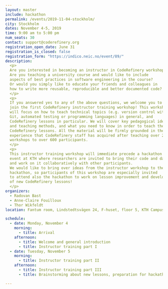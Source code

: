 ```yaml
---
layout: master
include: hackathon
permalink: /events/2019-11-04-stockholm/
city: Stockholm
dates: November 4-5, 2019
time: 9:00 am to 5:00 pm
num_seats: 30
contact: support@coderefinery.org
registration_open_date: June 31
registration_is_closed: false
registration_form: "https://indico.neic.no/event/89/"
description:
  <p>
  Are you interested in becoming an instructor in CodeRefinery workshops?
  Are you teaching a university course and would like to include 
  aspects of best practices in software engineering in the course?
  Or would you simply like to educate your friends and colleagues in 
  how to write more reusable, reproducible and better documented code?
  </p>
  <p>
  If you answered yes to any of the above questions, we welcome you to 
  join the first CodeRefinery instructor training workshop! This workshop
  will focus on how to teach technical topics (e.g. version control with 
  Git, automated testing or programming languages) in general, and 
  CodeRefinery lessons in particular. We will cover key pedagogical ideas
  and teaching methods, and what you need to know in order to teach the 
  CodeRefinery lessons. All the material will be firmly grounded in the 
  experience that CodeRefinery staff has acquired after teaching over 25
  workshops to over 600 participants.
  </p>
  <p>
  This instructor training workshop will immediate precede a hackathon 
  event at KTH where researchers are invited to bring their code and data
  and work on it collaboratively with other participants. 
  We would like to bring over ideas from the instructor workshop to the 
  hackathon, so participants of this workshop are especially invited 
  to attend also the hackathon to work on lesson improvement and development 
  of new CodeRefinery lessons!
  </p>
organizers:
  - Radovan Bast
  - Anne-Claire Fouilloux
  - Thor Wikfeldt
location: Fantum room, Lindstedtsvägen 24, F-huset, floor 5, KTH Campus.

schedule:
  - date: Monday, November 4 
    morning:
      - title: Arrival
    afternoon:
      - title: Welcome and general introduction
      - title: Instructor training part I
  - date: Tuesday, November 5
    morning:
      - title: Instructor training part II
    afternoon:
      - title: Instructor training part III
      - title: Brainstorming about new lessons, preparation for hackathon

---
```

